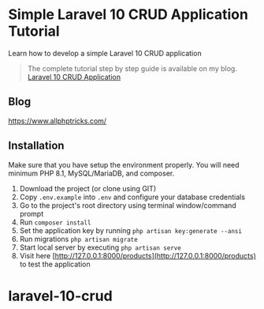 # Simple Laravel 10 CRUD Application Tutorial
Learn how to develop a simple Laravel 10 CRUD application

> The complete tutorial step by step guide is available on my blog. [Laravel 10 CRUD Application](https://www.allphptricks.com/simple-laravel-10-crud-application/)

## Blog
https://www.allphptricks.com/


## Installation 
Make sure that you have setup the environment properly. You will need minimum PHP 8.1, MySQL/MariaDB, and composer.

1. Download the project (or clone using GIT)
2. Copy `.env.example` into `.env` and configure your database credentials
3. Go to the project's root directory using terminal window/command prompt
4. Run `composer install`
5. Set the application key by running `php artisan key:generate --ansi`
6. Run migrations `php artisan migrate`
7. Start local server by executing `php artisan serve`
8. Visit here [http://127.0.0.1:8000/products](http://127.0.0.1:8000/products) to test the application
# laravel-10-crud
